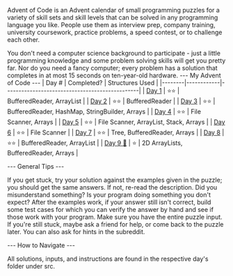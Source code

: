 Advent of Code is an Advent calendar of small programming puzzles for a variety of skill sets and skill levels that can be solved in any programming language you like. People use them as interview prep, company training, university coursework, practice problems, a speed contest, or to challenge each other.

You don't need a computer science background to participate - just a little programming knowledge and some problem solving skills will get you pretty far. Nor do you need a fancy computer; every problem has a solution that completes in at most 15 seconds on ten-year-old hardware.
--- My Advent of Code ---
|  Day # | Completed? | Structures Used                                |
|--------|------------|------------------------------------------------|
| [Day 1](https://github.com/IngiumDev/Advent-of-Code-2022/blob/master/src/Day1/CalorieCounter.java)  | ⭐⭐         | BufferedReader, ArrayList                      |
| [Day 2](https://github.com/IngiumDev/Advent-of-Code-2022/blob/master/src/Day2/RockPaperScissors.java)  | ⭐⭐         | BufferedReader                                 |
| [Day 3](https://github.com/IngiumDev/Advent-of-Code-2022/blob/master/src/Day3/RucksackReorganization.java)  | ⭐⭐         | BufferedReader, HashMap, StringBuilder, Arrays |
| [Day 4](https://github.com/IngiumDev/Advent-of-Code-2022/blob/master/src/Day4/CampCleanup.java)  | ⭐⭐         | File Scanner, Arrays                           |
| [Day 5](https://github.com/IngiumDev/Advent-of-Code-2022/blob/master/src/Day5/SupplyStacks.java)  | ⭐⭐         | File Scanner, ArrayList, Stack, Arrays         |
| [Day 6](https://github.com/IngiumDev/Advent-of-Code-2022/blob/master/src/Day6/TuningTrouble.java)  | ⭐⭐         | File Scanner                                   |
| [Day 7](https://github.com/IngiumDev/Advent-of-Code-2022/blob/master/src/Day7/NoSpaceLeftOnDevice.java)  | ⭐⭐         | Tree, BufferedReader, Arrays                   |
| [Day 8](https://github.com/IngiumDev/Advent-of-Code-2022/blob/master/src/Day8/TreeTopHouse.java)  | ⭐⭐         | BufferedReader, ArrayList                      |
| [Day 9 😤](https://github.com/IngiumDev/Advent-of-Code-2022/blob/master/src/Day9/RopeBridge.java) | ⭐ | 2D ArrayLists, BufferedReader, Arrays |

--- General Tips ---

If you get stuck, try your solution against the examples given in the puzzle; you should get the same answers. If not, re-read the description. Did you misunderstand something? Is your program doing something you don't expect? After the examples work, if your answer still isn't correct, build some test cases for which you can verify the answer by hand and see if those work with your program. Make sure you have the entire puzzle input. If you're still stuck, maybe ask a friend for help, or come back to the puzzle later. You can also ask for hints in the subreddit.

--- How to Navigate ---

All solutions, inputs, and instructions are found in the respective day's folder under src.
